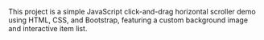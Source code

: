 This project is a simple JavaScript click-and-drag horizontal scroller demo using HTML, CSS, and Bootstrap, featuring a custom background image and interactive item list.